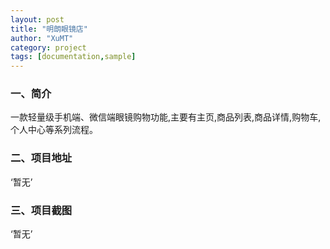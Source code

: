 ```yaml
---
layout: post
title: "明朗眼镜店"
author: "XuMT"
category: project
tags: [documentation,sample]
---
```


### 一、简介

一款轻量级手机端、微信端眼镜购物功能,主要有主页,商品列表,商品详情,购物车,个人中心等系列流程。

### 二、项目地址

‘暂无’

### 三、项目截图

‘暂无’